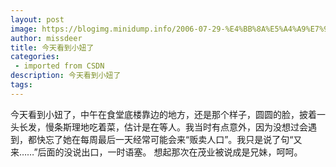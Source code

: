 ```yaml
---
layout: post
image: https://blogimg.minidump.info/2006-07-29-%E4%BB%8A%E5%A4%A9%E7%9C%8B%E5%88%B0%E5%B0%8F%E5%A6%9E%E4%BA%86.md
author: missdeer
title: 今天看到小妞了
categories: 
 - imported from CSDN
description: 今天看到小妞了
tags: 
---
```


今天看到小妞了，中午在食堂底楼靠边的地方，还是那个样子，圆圆的脸，披着一头长发，慢条斯理地吃着菜，估计是在等人。我当时有点意外，因为没想过会遇到，都快忘了她在每周最后一天经常可能会来“贩卖人口”。我只是说了句“又来……”后面的没说出口，一时语塞。
想起那次在茂业被说成是兄妹，呵呵。
